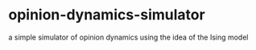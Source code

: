 # opinion-dynamics-simulator
a simple simulator of opinion dynamics using the idea of the Ising model
